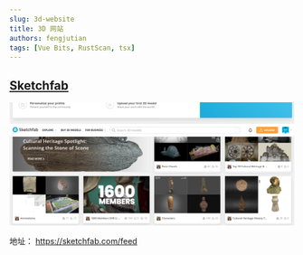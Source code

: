 ```yaml
---
slug: 3d-website
title: 3D 网站
authors: fengjutian
tags: [Vue Bits, RustScan, tsx]
---
```


## [Sketchfab](https://sketchfab.com/feed)

![alt text](./static/sketchfab.png)

地址： https://sketchfab.com/feed